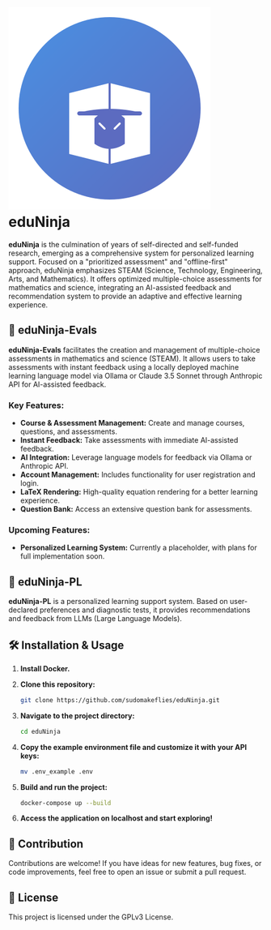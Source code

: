 # ![eduNinja logo](static/logo.svg) eduNinja

**eduNinja** is the culmination of years of self-directed and self-funded research, emerging as a comprehensive system for personalized learning support. Focused on a "prioritized assessment" and "offline-first" approach, eduNinja emphasizes STEAM (Science, Technology, Engineering, Arts, and Mathematics). It offers optimized multiple-choice assessments for mathematics and science, integrating an AI-assisted feedback and recommendation system to provide an adaptive and effective learning experience.

## 🚀 eduNinja-Evals

**eduNinja-Evals** facilitates the creation and management of multiple-choice assessments in mathematics and science (STEAM). It allows users to take assessments with instant feedback using a locally deployed machine learning language model via Ollama or Claude 3.5 Sonnet through Anthropic API for AI-assisted feedback.

### Key Features:

- **Course & Assessment Management:** Create and manage courses, questions, and assessments.
- **Instant Feedback:** Take assessments with immediate AI-assisted feedback.
- **AI Integration:** Leverage language models for feedback via Ollama or Anthropic API.
- **Account Management:** Includes functionality for user registration and login.
- **LaTeX Rendering:** High-quality equation rendering for a better learning experience.
- **Question Bank:** Access an extensive question bank for assessments.

### Upcoming Features:
- **Personalized Learning System:** Currently a placeholder, with plans for full implementation soon.

## 🔧 eduNinja-PL

**eduNinja-PL** is a personalized learning support system. Based on user-declared preferences and diagnostic tests, it provides recommendations and feedback from LLMs (Large Language Models).

## 🛠️ Installation & Usage

1. **Install Docker.**
2. **Clone this repository:**
    ```bash
    git clone https://github.com/sudomakeflies/eduNinja.git
    ```
3. **Navigate to the project directory:**
    ```bash
    cd eduNinja
    ```
4. **Copy the example environment file and customize it with your API keys:**
    ```bash
    mv .env_example .env
    ```
5. **Build and run the project:**
    ```bash
    docker-compose up --build
    ```

6. **Access the application on localhost and start exploring!**

## 🤝 Contribution

Contributions are welcome! If you have ideas for new features, bug fixes, or code improvements, feel free to open an issue or submit a pull request.

## 📝 License

This project is licensed under the GPLv3 License.
